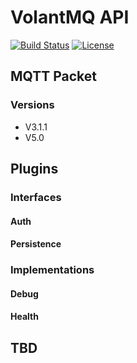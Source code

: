 # VolantMQ API

[![Build Status](https://travis-ci.org/VolantMQ/vlapi.svg?branch=master)](https://travis-ci.org/VolantMQ/vlapi)
[![License](https://img.shields.io/badge/License-Apache%202.0-blue.svg)](https://opensource.org/licenses/Apache-2.0)

## MQTT Packet
### Versions
- V3.1.1
- V5.0

## Plugins
### Interfaces
#### Auth
#### Persistence

### Implementations
#### Debug
#### Health

## TBD